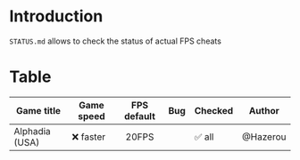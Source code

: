 # Introduction
`STATUS.md` allows to check the status of actual FPS cheats

# Table

| Game title | Game speed | FPS default | Bug | Checked | Author |
| ---------- | ---------- | :---------: | --- | ------- | ------ |
| Alphadia (USA) | ❌ faster | 20FPS |  | ✅ all | @Hazerou |
